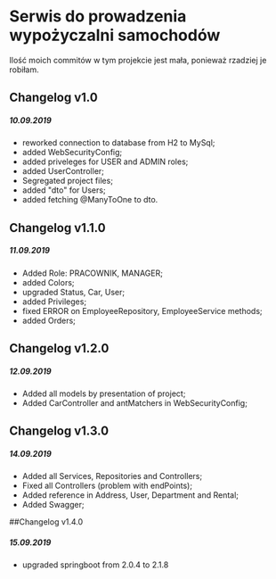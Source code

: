# Serwis do prowadzenia wypożyczalni samochodów 
Ilość moich commitów w tym projekcie jest mała, ponieważ rzadziej je robiłam.

## Changelog v1.0
##### 10.09.2019
- reworked connection to database from H2 to MySql;
- added WebSecurityConfig;
- added priveleges for USER and ADMIN roles;
- added UserController;
- Segregated project files;
- added "dto" for Users;
- added fetching @ManyToOne to dto.

## Changelog v1.1.0
##### 11.09.2019
- Added Role: PRACOWNIK, MANAGER;
- added Colors;
- upgraded Status, Car, User;
- added Privileges;
- fixed ERROR on EmployeeRepository, EmployeeService methods;
- added Orders;

## Changelog v1.2.0
##### 12.09.2019
- Added all models by presentation of project;
- Added CarController and antMatchers in WebSecurityConfig;

## Changelog v1.3.0
##### 14.09.2019
- Added all Services, Repositories and Controllers;
- Fixed all Controllers (problem with endPoints);
- Added reference in Address, User, Department and Rental;
- Added Swagger;

##Changelog v1.4.0
##### 15.09.2019
- upgraded springboot from 2.0.4 to 2.1.8
